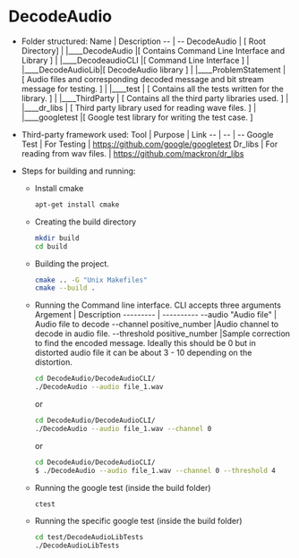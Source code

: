 # DecodeAudio

* Folder structured:
    Name | Description
    -- | --
    DecodeAudio | [ Root Directory]
    | \|____DecodeAudio |[ Contains Command Line Interface and Library ]
    | \|____DecodeaudioCLI |[ Command Line Interface ]
    | \|____DecodeAudioLib|[ DecodeAudio library ]
    | \|____ProblemStatement  | [ Audio files and corresponding decoded message and bit stream message for testing. ]
    | \|____test        |   [ Contains all the tests written for the library. ]
    | \|____ThirdParty   | [ Contains all the third party libraries used. ]
    | \|____dr_libs     |  [ Third party library used for reading wave files. ]
    | \|____googletest      |[ Google test library for writing the test case. ]

* Third-party framework used:
    Tool | Purpose | Link
    -- | -- | --
    Google Test | For Testing | <https://github.com/google/googletest>
    Dr_libs | For reading from wav files. | <https://github.com/mackron/dr_libs>


* Steps for building and running:
  * Install cmake

    ```sh
    apt-get install cmake
    ```

  * Creating the build directory

    ```sh
    mkdir build
    cd build
    ```

  * Building the project.

    ```sh
    cmake .. -G "Unix Makefiles"
    cmake --build .
    ```

  * Running the Command line interface. CLI accepts three arguments
    Argement | Description
    --------- | ----------
    --audio "Audio file" | Audio file to decode
    --channel positive_number          |Audio channel to decode in audio file.
    --threshold positive_number       |Sample correction to find the encoded message. Ideally this should be 0 but in distorted audio file it can be about 3 - 10 depending on the distortion.

    ```sh
    cd DecodeAudio/DecodeAudioCLI/
    ./DecodeAudio --audio file_1.wav
    ```

    or

    ```sh
    cd DecodeAudio/DecodeAudioCLI/
    ./DecodeAudio --audio file_1.wav --channel 0
    ```

    or

    ```sh
    cd DecodeAudio/DecodeAudioCLI/
    $ ./DecodeAudio --audio file_1.wav --channel 0 --threshold 4
    ```

  * Running the google test (inside the build folder)

    ```sh
    ctest
    ```

  * Running the specific google test (inside the build folder)

    ```sh
    cd test/DecodeAudioLibTests
    ./DecodeAudioLibTests
    ```
